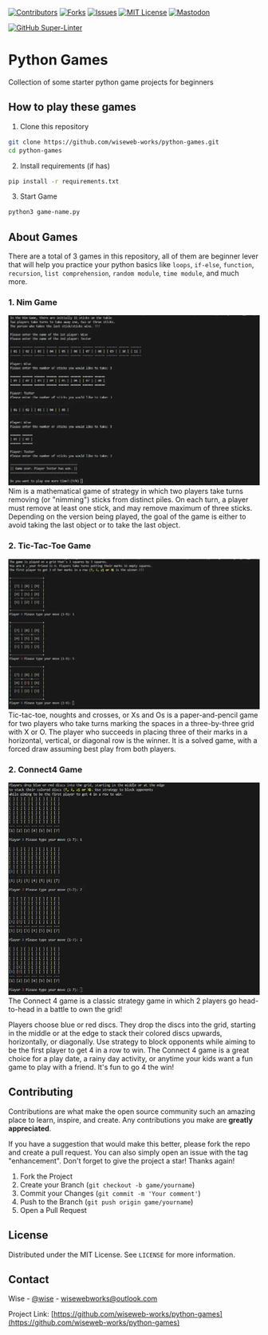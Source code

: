 [![Contributors][contributors-shield]][contributors-url]
[![Forks][forks-shield]][forks-url]
[![Issues][issues-shield]][issues-url]
[![MIT License][license-shield]][license-url]
[![Mastodon][mastodon-shield]][mastodon-url]

[![GitHub Super-Linter](https://github.com/wiseweb-works/python-games/actions/workflows/super-linter.yml/badge.svg)](https://github.com/marketplace/actions/super-linter)

# Python Games
Collection of some starter python game projects for beginners

## How to play these games

1. Clone this repository

```bash
git clone https://github.com/wiseweb-works/python-games.git
cd python-games
```

2. Install requirements (if has)

```bash
pip install -r requirements.txt
```

3. Start Game

```bash
python3 game-name.py
```

<!-- 
### Dependencies

```
Package        Version
-------------- ---------
pip            X
setuptools     X
```
--->
## About Games

There are a total of 3 games in this repository, all of them are beginner lever that will help you practice your python basics like `loops`, `if-else`, `function`, `recursion`, `list comprehension`, `random module`, `time module`, and much more.

### 1. Nim Game

![](nim_game.webp)
Nim is a mathematical game of strategy in which two players take turns removing (or "nimming") sticks from distinct piles. On each turn, a player must remove at least one stick, and may remove maximum of three sticks. Depending on the version being played, the goal of the game is either to avoid taking the last object or to take the last object.

### 2. Tic-Tac-Toe Game

![](tic_tac_toe_game.webp)
Tic-tac-toe, noughts and crosses, or Xs and Os is a paper-and-pencil game for two players who take turns marking the spaces in a three-by-three grid with X or O. The player who succeeds in placing three of their marks in a horizontal, vertical, or diagonal row is the winner. It is a solved game, with a forced draw assuming best play from both players.

### 2. Connect4 Game

![](connect4_game.webp)
The Connect 4 game is a classic strategy game in which 2 players go head-to-head in a battle to own the grid!

Players choose blue or red discs. They drop the discs into the grid, starting in the middle or at the edge to stack their colored discs upwards, horizontally, or diagonally. Use strategy to block opponents while aiming to be the first player to get 4 in a row to win. The Connect 4 game is a great choice for a play date, a rainy day activity, or anytime your kids want a fun game to play with a friend. It's fun to go 4 the win!

## Contributing

Contributions are what make the open source community such an amazing place to learn, inspire, and create. Any contributions you make are **greatly appreciated**.

If you have a suggestion that would make this better, please fork the repo and create a pull request. You can also simply open an issue with the tag "enhancement".
Don't forget to give the project a star! Thanks again!

1. Fork the Project
2. Create your Branch (`git checkout -b game/yourname`)
3. Commit your Changes (`git commit -m 'Your comment'`)
4. Push to the Branch (`git push origin game/yourname`)
5. Open a Pull Request

## License

Distributed under the MIT License. See `LICENSE` for more information.

## Contact
Wise - [@wise](https://fosstodon.org/@wise) - wisewebworks@outlook.com

Project Link: [https://github.com/wiseweb-works/python-games](https://github.com/wiseweb-works/python-games)

[contributors-shield]: https://img.shields.io/github/contributors/wiseweb-works/python-games.svg?style=for-the-badge
[contributors-url]: https://github.com/wiseweb-works/python-games/graphs/contributors
[forks-shield]: https://img.shields.io/github/forks/wiseweb-works/python-games.svg?style=for-the-badge
[forks-url]: https://github.com/wiseweb-works/python-games/network/members
[issues-shield]: https://img.shields.io/github/issues/wiseweb-works/python-games.svg?style=for-the-badge
[issues-url]: https://github.com/wiseweb-works/python-games/issues
[license-shield]: https://img.shields.io/github/license/wiseweb-works/python-games.svg?style=for-the-badge
[license-url]: https://github.com/wiseweb-works/python-games/blob/master/LICENSE.txt
[mastodon-shield]: https://img.shields.io/badge/-mastodon-black.svg?style=for-the-badge&logo=mastodon&colorB=555
[mastodon-url]: https://fosstodon.org/@wise
